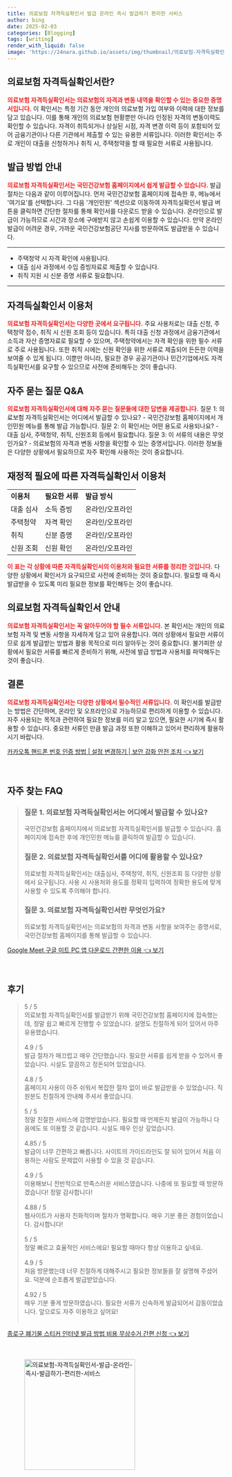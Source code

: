 ```yaml
---
title: 의료보험 자격득실확인서 발급 온라인 즉시 발급하기 편리한 서비스
author: bing
date: 2025-02-03
categories: [Blogging]
tags: [writing]
render_with_liquid: false
image: 'https://24nara.github.io/assets/img/thumbnail/의료보험-자격득실확인서-발급-온라인-즉시-발급하기-편리한-서비스.webp'
---
```



<h2 id='의료보험_자격득실확인서란'>의료보험 자격득실확인서란?</h2>

<p><b><span style="color: #ee2323;">의료보험 자격득실확인서는 의료보험의 자격과 변동 내역을 확인할 수 있는 중요한 증명서입니다.</span></b> 이 확인서는 특정 기간 동안 개인의 의료보험 가입 여부와 이력에 대한 정보를 담고 있습니다. 이를 통해 개인의 의료보험 현황뿐만 아니라 인정된 자격의 변동이력도 확인할 수 있습니다. 자격이 취득되거나 상실된 시점, 자격 변경 이력 등이 포함되어 있어 금융기관이나 다른 기관에서 제출할 수 있는 유용한 서류입니다. 이러한 확인서는 주로 개인이 대출을 신청하거나 취직 시, 주택청약을 할 때 필요한 서류로 사용됩니다.</p>

<h2 id='발급방법_안내'>발급 방법 안내</h2>

<p><b><span style="color: #ee2323;">의료보험 자격득실확인서는 국민건강보험 홈페이지에서 쉽게 발급할 수 있습니다.</span></b> 발급 절차는 다음과 같이 이루어집니다. 먼저 국민건강보험 홈페이지에 접속한 후, 메뉴에서 '여기요'를 선택합니다. 그 다음 '개인민원' 섹션으로 이동하여 자격득실확인서 발급 버튼을 클릭하면 간단한 절차를 통해 확인서를 다운로드 받을 수 있습니다. 온라인으로 발급이 가능하므로 시간과 장소에 구애받지 않고 손쉽게 이용할 수 있습니다. 만약 온라인 발급이 어려운 경우, 가까운 국민건강보험공단 지사를 방문하여도 발급받을 수 있습니다.</p>

<hr />

<ul>
    <li>주택청약 시 자격 확인에 사용됩니다.</li>
    <li>대출 심사 과정에서 수입 증빙자료로 제출할 수 있습니다.</li>
    <li>취직 지원 시 신분 증명 서류로 필요합니다.</li>
</ul>

<hr />

<h2 id='자격득실확인서_이용처'>자격득실확인서 이용처</h2>

<p><b><span style="color: #ee2323;">의료보험 자격득실확인서는 다양한 곳에서 요구됩니다.</span></b> 주요 사용처로는 대출 신청, 주택청약 접수, 취직 시 신원 조회 등이 있습니다. 특히 대출 신청 과정에서 금융기관에서 소득과 자산 증명자료로 필요할 수 있으며, 주택청약에서는 자격 확인을 위한 필수 서류로 주로 사용됩니다. 또한 취직 시에는 신원 확인을 위한 서류로 제출되어 든든한 이력을 보여줄 수 있게 됩니다. 이뿐만 아니라, 필요한 경우 공공기관이나 민간기업에서도 자격득실확인서를 요구할 수 있으므로 사전에 준비해두는 것이 좋습니다.</p>

<h2 id='자주묻는질문_QNA_부분'>자주 묻는 질문 Q&A</h2>

<p><b><span style="color: #ee2323;">의료보험 자격득실확인서에 대해 자주 묻는 질문들에 대한 답변을 제공합니다.</span></b> 질문 1: 의료보험 자격득실확인서는 어디에서 발급할 수 있나요? - 국민건강보험 홈페이지에서 개인민원 메뉴를 통해 발급 가능합니다. 질문 2: 이 확인서는 어떤 용도로 사용되나요? - 대출 심사, 주택청약, 취직, 신원조회 등에서 필요합니다. 질문 3: 이 서류의 내용은 무엇인가요? - 의료보험의 자격과 변동 사항을 확인할 수 있는 증명서입니다. 이러한 정보들은 다양한 상황에서 필요하므로 자주 확인해 사용하는 것이 중요합니다.</p>

<h2 id='표로_보는_이용처'>재정적 필요에 따른 자격득실확인서 이용처</h2>

<table>
    <tr>
        <td><b>이용처</b></td>
        <td><b>필요한 서류</b></td>
        <td><b>발급 방식</b></td>
    </tr>
    <tr>
        <td>대출 심사</td>
        <td>소득 증빙</td>
        <td>온라인/오프라인</td>
    </tr>
    <tr>
        <td>주택청약</td>
        <td>자격 확인</td>
        <td>온라인/오프라인</td>
    </tr>
    <tr>
        <td>취직</td>
        <td>신분 증명</td>
        <td>온라인/오프라인</td>
    </tr>
    <tr>
        <td>신원 조회</td>
        <td>신원 확인</td>
        <td>온라인/오프라인</td>
    </tr>
</table>

<p><b><span style="color: #ee2323;">이 표는 각 상황에 따른 자격득실확인서의 이용처와 필요한 서류를 정리한 것입니다.</span></b> 다양한 상황에서 확인서가 요구되므로 사전에 준비하는 것이 중요합니다. 필요할 때 즉시 발급받을 수 있도록 미리 필요한 정보를 확인해두는 것이 좋습니다.</p>

<h2 id='의료보험_자격득실확인서_안내'>의료보험 자격득실확인서 안내</h2>

<p><b><span style="color: #ee2323;">의료보험 자격득실확인서는 꼭 알아두어야 할 필수 서류입니다.</span></b> 본 확인서는 개인의 의료보험 자격 및 변동 사항을 자세하게 담고 있어 유용합니다. 여러 상황에서 필요한 서류이므로 쉽게 발급받는 방법과 활용 목적으로 미리 알아두는 것이 중요합니다. 불가피한 상황에서 필요한 서류를 빠르게 준비하기 위해, 사전에 발급 방법과 사용처를 파악해두는 것이 좋습니다.</p>

<h2 id='결론'>결론</h2>

<p><b><span style="color: #ee2323;">의료보험 자격득실확인서는 다양한 상황에서 필수적인 서류입니다.</span></b> 이 확인서를 발급받는 방법은 간단하며, 온라인 및 오프라인으로 가능하므로 편리하게 이용할 수 있습니다. 자주 사용되는 목적과 관련하여 필요한 정보를 미리 알고 있으면, 필요한 시기에 즉시 활용할 수 있습니다. 중요한 서류인 만큼 발급 과정 또한 이해하고 있어서 편리하게 활용하시기 바랍니다.</p>


<p><a class="click-button" title="카카오톡 핸드폰 번호 인증 방법 | 설정 변경하기 | 보안 강화 안전 조치" href="https://24nara.github.io/posts/%EC%B9%B4%EC%B9%B4%EC%98%A4%ED%86%A1-%ED%95%B8%EB%93%9C%ED%8F%B0-%EB%B2%88%ED%98%B8-%EC%9D%B8%EC%A6%9D-%EB%B0%A9%EB%B2%95-%EC%84%A4%EC%A0%95-%EB%B3%80%EA%B2%BD%ED%95%98%EA%B8%B0-%EB%B3%B4%EC%95%88-%EA%B0%95%ED%99%94-%EC%95%88%EC%A0%84-%EC%A1%B0%EC%B9%98/" rel="dofollow">카카오톡 핸드폰 번호 인증 방법 | 설정 변경하기 | 보안 강화 안전 조치 👈 보기</a></p><br>
<h2 id='자주_찾는_FAQ'>자주 찾는 FAQ</h2>
<div itemscope="" itemtype="https://schema.org/FAQPage"> 
<blockquote> 
<div itemscope="" itemprop="mainEntity" itemtype="https://schema.org/Question"> 
<h3 itemprop="name">질문 1. 의료보험 자격득실확인서는 어디에서 발급할 수 있나요?</h3> 
<div itemscope="" itemprop="acceptedAnswer" itemtype="https://schema.org/Answer"> 
<span itemprop="text"> 
<p>국민건강보험 홈페이지에서 의료보험 자격득실확인서를 발급할 수 있습니다. 홈페이지에 접속한 후에 개인민원 메뉴를 클릭하여 발급할 수 있습니다.</p> 
</span> 
</div> 
</div> 

<div itemscope="" itemprop="mainEntity" itemtype="https://schema.org/Question"> 
<h3 itemprop="name">질문 2. 의료보험 자격득실확인서를 어디에 활용할 수 있나요?</h3> 
<div itemscope="" itemprop="acceptedAnswer" itemtype="https://schema.org/Answer"> 
<span itemprop="text"> 
<p>의료보험 자격득실확인서는 대출심사, 주택청약, 취직, 신원조회 등 다양한 상황에서 요구됩니다. 사용 시 사용처와 용도를 정확히 입력하여 정확한 용도에 맞게 사용할 수 있도록 주의해야 합니다.</p> 
</span> 
</div> 
</div> 

<div itemscope="" itemprop="mainEntity" itemtype="https://schema.org/Question"> 
<h3 itemprop="name">질문 3. 의료보험 자격득실확인서란 무엇인가요?</h3> 
<div itemscope="" itemprop="acceptedAnswer" itemtype="https://schema.org/Answer"> 
<span itemprop="text"> 
<p>의료보험 자격득실확인서는 의료보험의 자격과 변동 사항을 보여주는 증명서로, 국민건강보험 홈페이지를 통해 발급할 수 있습니다.</p> 
</span> 
</div> 
</div> 
</blockquote> 
</div>
<p><a class="click-button" title="Google Meet 구글 미트 PC 앱 다운로드 간편한 이용" href="https://24nara.github.io/posts/Google-Meet-%EA%B5%AC%EA%B8%80-%EB%AF%B8%ED%8A%B8-PC-%EC%95%B1-%EB%8B%A4%EC%9A%B4%EB%A1%9C%EB%93%9C-%EA%B0%84%ED%8E%B8%ED%95%9C-%EC%9D%B4%EC%9A%A9/" rel="dofollow">Google Meet 구글 미트 PC 앱 다운로드 간편한 이용 👈 보기</a></p><br>
<h2 id='후기'>후기</h2>
<div itemscope itemtype="https://schema.org/Product">
  <blockquote>
  <div itemprop="review" itemscope itemtype="https://schema.org/Review">
      <div itemprop="reviewRating" itemscope itemtype="https://schema.org/Rating"> <span itemprop="ratingValue">5</span> / <span itemprop="bestRating">5</span> </div>
      <span itemprop="reviewBody">의료보험 자격득실확인서를 발급받기 위해 국민건강보험 홈페이지에 접속했는데, 정말 쉽고 빠르게 진행할 수 있었습니다. 설명도 친절하게 되어 있어서 아주 유용했습니다.</span>
  </div>
  <br>
  <div itemprop="review" itemscope itemtype="https://schema.org/Review">
      <div itemprop="reviewRating" itemscope itemtype="https://schema.org/Rating"> <span itemprop="ratingValue">4.9</span> / <span itemprop="bestRating">5</span> </div>
      <span itemprop="reviewBody">발급 절차가 매끄럽고 매우 간단했습니다. 필요한 서류를 쉽게 받을 수 있어서 좋았습니다. 시설도 깔끔하고 정돈되어 있었습니다.</span>
  </div>
  <br>
  <div itemprop="review" itemscope itemtype="https://schema.org/Review">
      <div itemprop="reviewRating" itemscope itemtype="https://schema.org/Rating"> <span itemprop="ratingValue">4.8</span> / <span itemprop="bestRating">5</span> </div>
      <span itemprop="reviewBody">홈페이지 사용이 아주 쉬워서 복잡한 절차 없이 바로 발급받을 수 있었습니다. 직원분도 친절하게 안내해 주셔서 좋았습니다.</span>
  </div>
  <br>
  <div itemprop="review" itemscope itemtype="https://schema.org/Review">
      <div itemprop="reviewRating" itemscope itemtype="https://schema.org/Rating"> <span itemprop="ratingValue">5</span> / <span itemprop="bestRating">5</span> </div>
      <span itemprop="reviewBody">정말 친절한 서비스에 감명받았습니다. 필요할 때 언제든지 발급이 가능하니 다음에도 또 이용할 것 같습니다. 시설도 매우 인상 깊었습니다.</span>
  </div>
  <br>
  <div itemprop="review" itemscope itemtype="https://schema.org/Review">
      <div itemprop="reviewRating" itemscope itemtype="https://schema.org/Rating"> <span itemprop="ratingValue">4.85</span> / <span itemprop="bestRating">5</span> </div>
      <span itemprop="reviewBody">발급이 너무 간편하고 빠릅니다. 사이트의 가이드라인도 잘 되어 있어서 처음 이용하는 사람도 문제없이 사용할 수 있을 것 같습니다.</span>
  </div>
  <br>
  <div itemprop="review" itemscope itemtype="https://schema.org/Review">
      <div itemprop="reviewRating" itemscope itemtype="https://schema.org/Rating"> <span itemprop="ratingValue">4.9</span> / <span itemprop="bestRating">5</span> </div>
      <span itemprop="reviewBody">이용해보니 전반적으로 만족스러운 서비스였습니다. 나중에 또 필요할 때 방문하겠습니다! 정말 감사합니다!</span>
  </div>
  <br>
  <div itemprop="review" itemscope itemtype="https://schema.org/Review">
      <div itemprop="reviewRating" itemscope itemtype="https://schema.org/Rating"> <span itemprop="ratingValue">4.88</span> / <span itemprop="bestRating">5</span> </div>
      <span itemprop="reviewBody">웹사이트가 사용자 친화적이며 절차가 명확합니다. 매우 기분 좋은 경험이었습니다. 감사합니다!</span>
  </div>
  <br>
  <div itemprop="review" itemscope itemtype="https://schema.org/Review">
      <div itemprop="reviewRating" itemscope itemtype="https://schema.org/Rating"> <span itemprop="ratingValue">5</span> / <span itemprop="bestRating">5</span> </div>
      <span itemprop="reviewBody">정말 빠르고 효율적인 서비스에요! 필요할 때마다 항상 이용하고 싶네요.</span>
  </div>
  <br>
  <div itemprop="review" itemscope itemtype="https://schema.org/Review">
      <div itemprop="reviewRating" itemscope itemtype="https://schema.org/Rating"> <span itemprop="ratingValue">4.9</span> / <span itemprop="bestRating">5</span> </div>
      <span itemprop="reviewBody">처음 방문했는데 너무 친절하게 대해주시고 필요한 정보들을 잘 설명해 주셨어요. 덕분에 순조롭게 발급받았습니다.</span>
  </div>
  <br>
  <div itemprop="review" itemscope itemtype="https://schema.org/Review">
      <div itemprop="reviewRating" itemscope itemtype="https://schema.org/Rating"> <span itemprop="ratingValue">4.92</span> / <span itemprop="bestRating">5</span> </div>
      <span itemprop="reviewBody">매우 기분 좋게 방문하였습니다. 필요한 서류가 신속하게 발급되어서 감동이었습니다. 앞으로도 자주 이용하고 싶어요!</span>
  </div>
  <br>
  </blockquote>
</div>
<p><a class="click-button" title="종로구 폐기물 스티커 인터넷 발급 방법 비용 무상수거 간편 신청" href="https://24nara.github.io/posts/%EC%A2%85%EB%A1%9C%EA%B5%AC-%ED%8F%90%EA%B8%B0%EB%AC%BC-%EC%8A%A4%ED%8B%B0%EC%BB%A4-%EC%9D%B8%ED%84%B0%EB%84%B7-%EB%B0%9C%EA%B8%89-%EB%B0%A9%EB%B2%95-%EB%B9%84%EC%9A%A9-%EB%AC%B4%EC%83%81%EC%88%98%EA%B1%B0-%EA%B0%84%ED%8E%B8-%EC%8B%A0%EC%B2%AD/" rel="dofollow">종로구 폐기물 스티커 인터넷 발급 방법 비용 무상수거 간편 신청 👈 보기</a></p><br>
<figure class="image"><img src="https://24nara.github.io/assets/img/thumbnail/의료보험-자격득실확인서-발급-온라인-즉시-발급하기-편리한-서비스.webp" alt="의료보험-자격득실확인서-발급-온라인-즉시-발급하기-편리한-서비스" width="256" height="256"></figure>